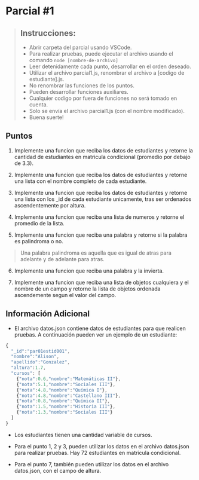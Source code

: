 # Parcial #1

> ## Instrucciones:
>
> - Abrir carpeta del parcial usando VSCode.
> - Para realizar pruebas, puede ejecutar el archivo usando el comando `node [nombre-de-archivo]`
> - Leer detenidamente cada punto, desarrollar en el orden deseado.
> - Utilizar el archivo parcial1.js, renombrar el archivo a [codigo de estudiante].js.
> - No renombrar las funciones de los puntos.
> - Pueden desarrollar funciones auxiliares.
> - Cualquier codigo por fuera de funciones no será tomado en cuenta.
> - Solo se envía el archivo parcial1.js (con el nombre modificado).
> - Buena suerte!

## Puntos

1. Implemente una funcion que reciba los datos de estudiantes y retorne la cantidad de estudiantes en matricula condicional (promedio por debajo de 3.3).

2. Implemente una funcion que reciba los datos de estudiantes y retorne una lista con el nombre completo de cada estudiante.

3. Implemente una funcion que reciba los datos de estudiantes y retorne una lista con los \_id de cada estudiante unicamente, tras ser ordenados ascendentemente por altura.

4. Implemente una funcion que reciba una lista de numeros y retorne el promedio de la lista.

5. Implemente una funcion que reciba una palabra y retorne si la palabra es palindroma o no.

> Una palabra palindroma es aquella que es igual de atras para adelante y de adelante para atras.

6. Implemente una funcion que reciba una palabra y la invierta.

7. Implemente una funcion que reciba una lista de objetos cualquiera y el nombre de un campo y retorne la lista de objetos ordenada ascendemente segun el valor del campo.

## Información Adicional

- El archivo datos.json contiene datos de estudiantes para que realicen pruebas. A continuación pueden ver un ejemplo de un estudiante:

```js
{
  "_id":"par01estid001",
  "nombre":"Alison",
  "apellido":"Gonzalez",
  "altura":1.7,
  "cursos": [
    {"nota":0.6,"nombre":"Matemáticas II"},
    {"nota":5.1,"nombre":"Sociales III"},
    {"nota":4.8,"nombre":"Química I"},
    {"nota":4.8,"nombre":"Castellano III"},
    {"nota":0.8,"nombre":"Química II"},
    {"nota":1.5,"nombre":"Historia III"},
    {"nota":1.3,"nombre":"Sociales III"}
  ]
}
```

- Los estudiantes tienen una cantidad variable de cursos.

- Para el punto 1, 2 y 3, pueden utilizar los datos en el archivo datos.json para realizar pruebas. Hay 72 estudiantes en matricula condicional.

- Para el punto 7, también pueden utilizar los datos en el archivo datos.json, con el campo de altura.
